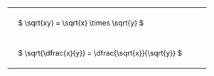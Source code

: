 ---
---

#  
<br>
<style type="text/css">
#T_9e58b th.col_heading {
  text-align: left;
  font-size: 1em;
}
#T_9e58b td {
  text-align: left;
  font-size: 1em;
  padding: 1.5em;
}
#T_9e58b_row0_col0, #T_9e58b_row1_col0 {
  width: 400px;
  white-space: pre-wrap;
}
</style>
<table id="T_9e58b">
  <thead>
  </thead>
  <tbody>
    <tr>
      <td id="T_9e58b_row0_col0" class="data row0 col0" >$ \sqrt{xy} = \sqrt{x} \times \sqrt{y} $</td>
    </tr>
    <tr>
      <td id="T_9e58b_row1_col0" class="data row1 col0" >$ \sqrt{\dfrac{x}{y}} = \dfrac{\sqrt{x}}{\sqrt{y}} $</td>
    </tr>
  </tbody>
</table>
